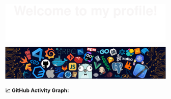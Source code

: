![](assets/Bottom_up.svg)


![](./src/header_.png)




<!--   GitHub stats graph -->
### 📈 GitHub Activity Graph:
